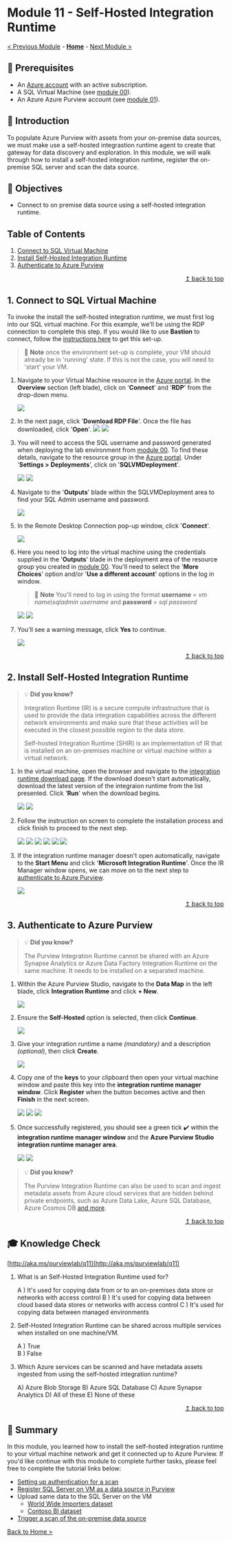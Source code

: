 # Module 11 - Self-Hosted Integration Runtime

[< Previous Module](../modules/module10.md) - **[Home](../README.md)** - [Next Module >](../modules/module12.md)

## :thinking: Prerequisites

* An [Azure account](https://azure.microsoft.com/en-us/free/) with an active subscription.
* A SQL Virtual Machine (see [module 00](../modules/module00.md)).
* An Azure Azure Purview account (see [module 01](../modules/module01.md)).

## :loudspeaker: Introduction

To populate Azure Purview with assets from your on-premise data sources, we must make use a self-hosted integrastion runtime agent to create that gateway for data discovery and exploration. In this module, we will walk through how to install a self-hosted integration runtime, register the on-premise SQL server and scan the data source.

## :dart: Objectives

* Connect to on premise data source using a self-hosted integration runtime.

## Table of Contents

1. [Connect to SQL Virtual Machine](#1-connect-to-sql-virtual-machine)
2. [Install Self-Hosted Integration Runtime](#2-install-self-hosted-integration-runtime)
3. [Authenticate to Azure Purview](#3-authenticate-to-azure-purview)

<div align="right"><a href="#module-11---self-hosted-integration-runtime">↥ back to top</a></div>

## 1. Connect to SQL Virtual Machine

To invoke the install the self-hosted integration runtime, we must first log into our SQL virtual machine. For this example, we'll be using the RDP connection to complete this step. If you would like to use **Bastion** to connect, follow the [instructions here](https://docs.microsoft.com/en-gb/azure/bastion/quickstart-host-portal#createvmset) to get this set-up. 

> :book: **Note** once the environment set-up is complete, your VM should already be in 'running' state. If this is not the case, you will need to 'start' your VM. 

1. Navigate to your Virtual Machine resource in the [Azure portal](https://portal.azure.com/). In the **Overview** section (left blade), click on '**Connect**' and '**RDP**' from the drop-down menu.

    ![](../images/module11/shir-install-13.png)

2. In the next page, click '**Download RDP File**'. Once the file has downloaded, click '**Open**'.
    ![](../images/module11/shir-install-14.png)
    ![](../images/module11/shir-install-15.png)

3. You will need to access the SQL username and password generated when deploying the lab environment from [module 00](../modules/module00.md). To find these details, navigate to the resource group in the [Azure portal](https://portal.azure.com/). Under '**Settings > Deployments**', click on '**SQLVMDeployment**'.

    ![](../images/module11/shir-install-19b.png)
    ![](../images/module11/shir-install-19.png)

4. Navigate to the '**Outputs**' blade within the SQLVMDeployment area to find your SQL Admin username and password. 

    ![](../images/module11/shir-install-20.png)

5. In the Remote Desktop Connection pop-up window, click '**Connect**'.

    ![](../images/module11/shir-install-16.png)
    
6. Here you need to log into the virtual machine using the credentials supplied in the '**Outputs**' blade in the deployment area of the resource group you created in [module 00](../modules/module00.md). You'll need to select the '**More Choices**' option and/or '**Use a different account**' options in the log in window. 

    > :book: **Note** You'll need to log in using the format **username** = _vm name\sqladmin username_ and **password** = _sql password_

    ![](../images/module11/shir-install-17.png)
    ![](../images/module11/shir-install-18.png)

7. You'll see a warning message, click **Yes** to continue. 

    ![](../images/module11/shir-install-21.png)

<div align="right"><a href="#module-11---self-hosted-integration-runtime">↥ back to top</a></div>

## 2. Install Self-Hosted Integration Runtime

> :bulb: **Did you know?**
>
>  Integration Runtime (IR) is a secure compute infrastructure that is used to provide the data integration capabilities across the different network environments and make sure that these activities will be executed in the closest possible region to the data store.
>
> Self-hosted Integration Runtime (SHIR) is an implementation of IR that is installed on an on-premises machine or virtual machine within a virtual network.

1. In the virtual machine, open the browser and navigate to the [integration runtime download page](https://www.microsoft.com/en-us/download/confirmation.aspx?id=39717). If the download doesn't start automatically, download the latest version of the integraion runtime from the list presented. Click '**Run**' when the download begins. 

    ![](../images/module11/shir-install-22.png)
    ![](../images/module11/shir-install-23.png)

2. Follow the instruction on screen to complete the installation process and click finish to proceed to the next step. 

    ![](../images/module11/shir-install-1.png)
    ![](../images/module11/shir-install-2.png)
    ![](../images/module11/shir-install-3.png)
    ![](../images/module11/shir-install-4.png)
    ![](../images/module11/shir-install-5.png)
    ![](../images/module11/shir-install-6.png)

3. If the integration runtime manager doesn't open automatically, navigate to the **Start Menu** and click '**Microsoft Integration Runtime**'. Once the IR Manager window opens, we can move on to the next step to [authenticate to Azure Purview](#3-authenticate-to-azure-purview).

    ![](../images/module11/shir-install-7.png)

<div align="right"><a href="#module-11---self-hosted-integration-runtime">↥ back to top</a></div>

## 3. Authenticate to Azure Purview

> :bulb: **Did you know?**
>
> The Purview Integration Runtime cannot be shared with an Azure Synapse Analytics or Azure Data Factory Integration Runtime on the same machine. It needs to be installed on a separated machine.

1. Within the Azure Purview Studio, navigate to the **Data Map** in the left blade, click **Integration Runtime** and click **+ New**.

    ![](../images/module11/shir-install-9.png)

2. Ensure the **Self-Hosted** option is selected, then click **Continue**.

    ![](../images/module11/shir-install-10.png)

3. Give your integration runtime a name _(mandatory)_ and a description _(optional)_, then click **Create**.

    ![](../images/module11/shir-install-11.png)

4. Copy one of the **keys** to your clipboard then open your virtual machine window and paste this key into the **integration runtime manager window**. Click **Register** when the button becomes active and then **Finish** in the next screen. 

    ![](../images/module11/shir-install-12.png)
    ![](../images/module11/shir-install-8.png)
    ![](../images/module11/shir-install-8b.png)

5. Once successfully registered, you should see a  green tick :heavy_check_mark: within the **integration runtime manager window** and the **Azure Purview Studio integration runtime manager area**.

    ![](../images/module11/shir-install-24.png)
    ![](../images/module11/shir-install-25.png)

> :bulb: **Did you know?**
>
> The Purview Integration Runtime can also be used to scan and ingest metadata assets from Azure cloud services that are hidden behind private endpoints, such as Azure Data Lake, Azure SQL Database, Azure Cosmos DB [and more](https://docs.microsoft.com/en-us/azure/purview/catalog-private-link#support-matrix-for-scanning-data-sources-through-ingestion-private-endpoint). 

<div align="right"><a href="#module-11---self-hosted-integration-runtime">↥ back to top</a></div>

## :mortar_board: Knowledge Check

[http://aka.ms/purviewlab/q11](http://aka.ms/purviewlab/q11)

1. What is an Self-Hosted Integration Runtime used for?

    A ) It's used for copying data from or to an on-premises data store or networks with access control
    B ) It's used for copying data between cloud based data stores or networks with access control
    C ) It's used for copying data between managed environments

2. Self-Hosted Integration Runtime can be shared across multiple services when installed on one machine/VM.

    A ) True  
    B ) False  

3. Which Azure services can be scanned and have metadata assets ingested from using the self-hosted integration runtime?

    A) Azure Blob Storage
    B) Azure SQL Database
    C) Azure Synapse Analytics
    D) All of these
    E) None of these

<div align="right"><a href="#module-11---self-hosted-integration-runtime">↥ back to top</a></div>

## :tada: Summary

In this module, you learned how to install the self-hosted integration runtime to your virtual machine network and get it connected up to Azure Purview. If you'd like continue with this module to complete further tasks, please feel free to complete the tutorial links below:

- [Setting up authentication for a scan](https://docs.microsoft.com/en-us/azure/purview/register-scan-on-premises-sql-server#setting-up-authentication-for-a-scan)
- [Register SQL Server on VM as a data source in Purview](https://docs.microsoft.com/en-us/azure/purview/register-scan-on-premises-sql-server#register-a-sql-server-data-source)
- Upload same data to the SQL Server on the VM
    - [World Wide Importers dataset](https://github.com/Microsoft/sql-server-samples/tree/master/samples/databases/wide-world-importers)
    - [Contoso BI dataset](https://www.microsoft.com/en-us/download/details.aspx?id=18279)
- [Trigger a scan of the on-premise data source](https://docs.microsoft.com/en-us/azure/purview/register-scan-on-premises-sql-server#creating-and-running-a-scan)

[Back to Home >](../README.md)